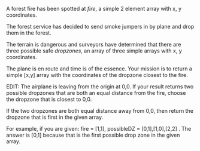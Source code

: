 A forest fire has been spotted at *fire*, a simple 2 element array with x, y coordinates.

The forest service has decided to send smoke jumpers in by plane and drop them in the forest.

The terrain is dangerous and surveyors have determined that there are three possible safe *dropzones*, an array of three simple arrays with x, y coordinates. 

The plane is en route and time is of the essence. Your mission is to return a simple [x,y] array with the coordinates of the dropzone closest to the fire. 

EDIT: 
The airplane is leaving from the origin at 0,0. If your result returns two possible dropzones that are both an equal distance from the fire, choose the dropzone that is closest to 0,0.

If the two dropzones are both equal distance away from 0,0, then return the dropzone that is first in the given array. 

For example, if you are given: fire = [1,1], possibleDZ = [0,1],[1,0],[2,2] . The answer is [0,1] because that is the first possible drop zone in the given array. 